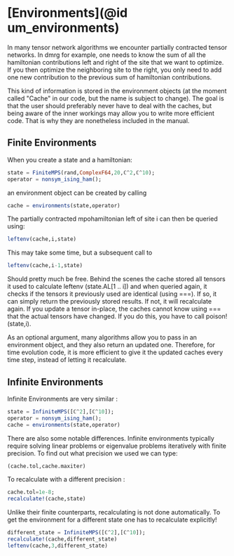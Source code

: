 # [Environments](@id um_environments)

In many tensor network algorithms we encounter partially contracted tensor networks. In dmrg for example, one needs to know the sum of all the hamiltonian contributions left and right of the site that we want to optimize. If you then optimize the neighboring site to the right, you only need to add one new contribution to the previous sum of hamiltonian contributions.

This kind of information is stored in the environment objects (at the moment called "Cache" in our code, but the name is subject to change). The goal is that the user should preferably never have to deal with the caches, but being aware of the inner workings may allow you to write more efficient code. That is why they are nonetheless included in the manual.

## Finite Environments

When you create a state and a hamiltonian:

```julia
state = FiniteMPS(rand,ComplexF64,20,ℂ^2,ℂ^10);
operator = nonsym_ising_ham();
```

an environment object can be created by calling
```julia
cache = environments(state,operator)
```

The partially contracted mpohamiltonian left of site i can then be queried using:
```julia
leftenv(cache,i,state)
```

This may take some time, but a subsequent call to
```julia
leftenv(cache,i-1,state)
```

Should pretty much be free. Behind the scenes the cache stored all tensors it used to calculate leftenv (state.AL[1 .. i]) and when queried again, it checks if the tensors it previously used are identical (using ===). If so, it can simply return the previously stored results. If not, it will recalculate again. If you update a tensor in-place, the caches cannot know using === that the actual tensors have changed. If you do this, you have to call poison!(state,i).

As an optional argument, many algorithms allow you to pass in an environment object, and they also return an updated one. Therefore, for time evolution code, it is more efficient to give it the updated caches every time step, instead of letting it recalculate.

## Infinite Environments

Infinite Environments are very similar :
```julia
state = InfiniteMPS([ℂ^2],[ℂ^10]);
operator = nonsym_ising_ham();
cache = environments(state,operator)
```

There are also some notable differences. Infinite environments typically require solving linear problems or eigenvalue problems iteratively with finite precision. To find out what precision we used we can type:
```julia
(cache.tol,cache.maxiter)
```

To recalculate with a different precision :
```julia
cache.tol=1e-8;
recalculate!(cache,state)
```

Unlike their finite counterparts, recalculating is not done automatically. To get the environment for a different state one has to recalculate explicitly!
```julia
different_state = InfiniteMPS([ℂ^2],[ℂ^10]);
recalculate!(cache,different_state)
leftenv(cache,3,different_state)
```
